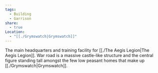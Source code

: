 ```yaml
---
tags:
  - Building
  - Garrison
share:
  - true
Location:
  - "[[./Grymswatch|Grymswatch]]"
---
```


The main headquarters and training facility for [[./The Aegis Legion|The Aegis Legion]]. War road is a massive castle-like structure and the central figure standing tall amongst the few low peasant homes that make up [[./Grymswatch|Grymswatch]].